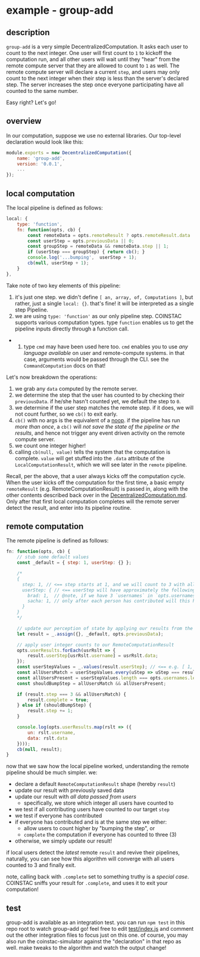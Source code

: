 # example - group-add

## description
`group-add` is a very simple DecentralizedComputation.  It asks each user to
count to the next integer.  One user will first count to `1` to kickoff the
computation run, and all other users will wait until they "hear" from the remote
compute server that they are allowed to count to `1` as well.  The remote
compute server will declare a current `step`, and users may only count to the
next integer when their step is less than the server's declared step.
The server increases the step once everyone participating have all counted to
the same number.

Easy right?  Let's go!

## overview

In our computation, suppose we use no external libraries.  Our top-level declaration would look like this:

```js
module.exports = new DecentralizedComputation({
    name: 'group-add',
    version: '0.0.1',
    ...
});
```

## local computation

The local pipeline is defined as follows:

```js
local: {
    type: 'function',
    fn: function(opts, cb) {
        const remoteData = opts.remoteResult ? opts.remoteResult.data : null;
        const userStep = opts.previousData || 0;
        const groupStep = remoteData && remoteData.step || 1;
        if (userStep === groupStep) { return cb(); }
        console.log('...bumping',  userStep + 1);
        cb(null, userStep + 1);
    }
},
```

Take note of two key elements of this pipeline:

1. it's just one step.  we didn't define `[ an, array, of, Computations ]`, but rather, just a single `local: {}`.  that's fine!  it will be interpreted as a single step Pipeline.
1. we are using `type: 'function'` as our only pipeline step.  COINSTAC supports various computation types.  type `function` enables us to get the pipeline inputs directly through a function call.
  - 1. type `cmd` may have been used here too. `cmd` enables you to use _any language available_ on user and remote-compute systems.  in that case, arguments would be passed through the CLI. see the `CommandComputation` docs on that!

Let's now breakdown the operations:

1. we grab any `data` computed by the remote server.
1. we determine the step that the user has counted to by checking their `previousData`.  if he/she hasn't counted yet, we default the step to `0`.
1. we determine if the user step matches the remote step.  if it does, we will not count further, so we `cb()` to exit early.
  1. `cb()` with no args is the equivalent of a [noop](https://en.wikipedia.org/wiki/NOP). if the pipeline has run _more than once_, a `cb()` will _not save the state of the pipeline or the results_, and hence not trigger any event driven activity on the remote compute server.
1. we count one integer higher!
  1. calling `cb(null, value)` tells the system that the computation is complete. `value` will get stuffed into the `.data` attribute of the `LocalComputationResult`, which we will see later in the `remote` pipeline.


Recall, per the above, that a user always kicks off the computation cycle.  When the user kicks off the computation for the first time, a basic empty `remoteResult` (e.g. RemoteComputationResult) is passed in, along with the other contents described back over in the [DecentralizedComputation.md](./DecentralizedComputation.md).  Only after that first local computation completes will the remote server detect the result, and enter into its pipeline routine.

## remote computation

The remote pipeline is defined as follows:

```js
fn: function(opts, cb) {
    // stub some default values
    const _default = { step: 1, userStep: {} };

    /*
    {
      step: 1, // <== step starts at 1, and we will count to 3 with all users
      userStep: { // <== userStep will have approximately the following shape:
        brad: 1,  // @note, if we have 3 `usernames` in `opts.usernames`,
        sacha: 1, // only after each person has contributed will this have three kv-pairs
      }
    }
    */

    // update our perception of state by applying our results from the last run
    let result = _.assign({}, _default, opts.previousData);

    // apply user integer counts to our RemoteComputationResult
    opts.userResults.forEach(usrRslt => {
        result.userStep[usrRslt.username] = usrRslt.data;
    });
    const userStepValues = _.values(result.userStep); // <== e.g. [ 1, 1 ]
    const allUsersMatch = userStepValues.every(uStep => uStep === result.step);
    const allUsersPresent = userStepValues.length === opts.usernames.length;
    const shouldBumpStep = allUsersMatch && allUsersPresent;

    if (result.step === 3 && allUsersMatch) {
        result.complete = true;
    } else if (shouldBumpStep) {
        result.step += 1;
    }

    console.log(opts.userResults.map(rslt => ({
        un: rslt.username,
        data: rslt.data
    })));
    cb(null, result);
}
```

now that we saw how the local pipeline worked, understanding the remote pipeline should be much simpler. we:

- declare a default `RemoteComputationResult` shape (hereby `result`)
- update our result with previously saved data
- update our result with _all data passed from users_
  - specifically, we store which integer all users have counted to
- we test if all contributing users have counted to our target `step`
- we test if everyone has contributed
- if everyone has contributed and is at the same step we either:
  - allow users to count higher by "bumping the step", or
  - `complete` the computation if everyone has counted to three (3)
- otherwise, we simply update our result!

if local users detect the _latest_ remote `result` and revive their pipelines, naturally, you can see how this algorithm will converge with all users counted to 3 and finally exit.

note, calling back with `.complete` set to something truthy is a _special case_.  COINSTAC sniffs your result for `.complete`, and uses it to exit your computation!

## test

group-add is available as an integration test.  you can run `npm test` in this repo root to watch group-add go!  feel free to edit [test/index.js](https://github.com/MRN-Code/coinstac-decentralized-algorithm-integration/blob/master/test/index.js) and comment out the other integration files to focus just on this one.  of course, you may also run the coinstac-simulator against the "declaration" in that repo as well.  make tweaks to the algorithm and watch the output change!

